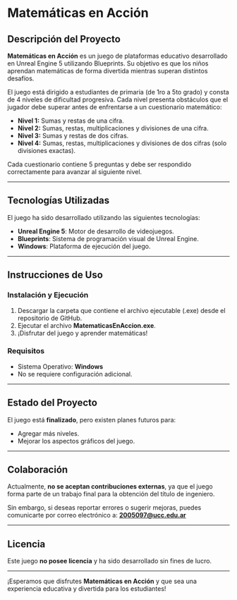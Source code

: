 # Matemáticas en Acción

## Descripción del Proyecto
**Matemáticas en Acción** es un juego de plataformas educativo desarrollado en Unreal Engine 5 utilizando Blueprints. Su objetivo es que los niños aprendan matemáticas de forma divertida mientras superan distintos desafíos. 

El juego está dirigido a estudiantes de primaria (de 1ro a 5to grado) y consta de 4 niveles de dificultad progresiva. Cada nivel presenta obstáculos que el jugador debe superar antes de enfrentarse a un cuestionario matemático:

- **Nivel 1:** Sumas y restas de una cifra.
- **Nivel 2:** Sumas, restas, multiplicaciones y divisiones de una cifra.
- **Nivel 3:** Sumas y restas de dos cifras.
- **Nivel 4:** Sumas, restas, multiplicaciones y divisiones de dos cifras (solo divisiones exactas).

Cada cuestionario contiene 5 preguntas y debe ser respondido correctamente para avanzar al siguiente nivel.

---
## Tecnologías Utilizadas
El juego ha sido desarrollado utilizando las siguientes tecnologías:
- **Unreal Engine 5**: Motor de desarrollo de videojuegos.
- **Blueprints**: Sistema de programación visual de Unreal Engine.
- **Windows**: Plataforma de ejecución del juego.

---

## Instrucciones de Uso

### Instalación y Ejecución

1. Descargar la carpeta que contiene el archivo ejecutable (.exe) desde el repositorio de GitHub.
2. Ejecutar el archivo **MatematicasEnAccion.exe**.
3. ¡Disfrutar del juego y aprender matemáticas!

### Requisitos
- Sistema Operativo: **Windows**
- No se requiere configuración adicional.

---

## Estado del Proyecto
El juego está **finalizado**, pero existen planes futuros para:
- Agregar más niveles.
- Mejorar los aspectos gráficos del juego.

---

## Colaboración
Actualmente, **no se aceptan contribuciones externas**, ya que el juego forma parte de un trabajo final para la obtención del título de ingeniero.

Sin embargo, si deseas reportar errores o sugerir mejoras, puedes comunicarte por correo electrónico a: **2005097@ucc.edu.ar**

---

## Licencia
Este juego **no posee licencia** y ha sido desarrollado sin fines de lucro.

---


¡Esperamos que disfrutes **Matemáticas en Acción** y que sea una experiencia educativa y divertida para los estudiantes!
